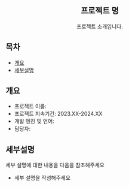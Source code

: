 <div align="center">
<h2>프로젝트 명</h2>
프로젝트 소개입니다.
</div>

## 목차
  - [개요](#개요) 
  - [세부설명](#세부설명)

## 개요
- 프로젝트 이름: 
- 프로젝트 지속기간: 2023.XX-2024.XX
- 개발 엔진 및 언어: 
- 담당자: 

## 세부설명
세부 설명에 대한 내용을 다음을 참조해주세요<br>
- 세부 설명을 작성해주세요
